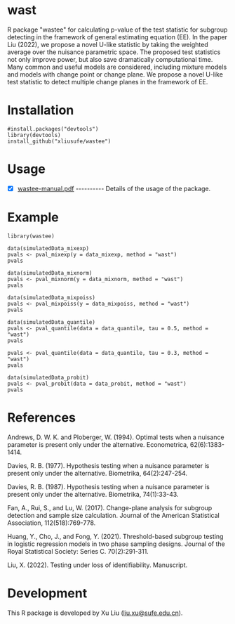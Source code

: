 # wast
R package "wastee" for calculating p-value of the test statistic for subgroup detecting in the framework of general estimating equation (EE). In the paper Liu (2022), we propose a novel U-like statistic by taking the weighted average over the nuisance parametric space. The proposed test statistics not only improve power, but also save dramatically computational time. Many common and useful models are considered, including mixture models and models with change point or change plane. We propose a novel U-like test statistic to detect multiple change planes in the framework of EE.

# Installation

    #install.packages("devtools")
    library(devtools)
    install_github("xliusufe/wastee")

# Usage

   - [x] [wastee-manual.pdf](https://github.com/xliusufe/wastee/blob/master/inst/wastee-manual.pdf) ---------- Details of the usage of the package.
# Example
    library(wastee)

    data(simulatedData_mixexp)
    pvals <- pval_mixexp(y = data_mixexp, method = "wast")
    pvals

    data(simulatedData_mixnorm)
    pvals <- pval_mixnorm(y = data_mixnorm, method = "wast")
    pvals

    data(simulatedData_mixpoiss)
    pvals <- pval_mixpoiss(y = data_mixpoiss, method = "wast")
    pvals

    data(simulatedData_quantile)
    pvals <- pval_quantile(data = data_quantile, tau = 0.5, method = "wast")
    pvals

    pvals <- pval_quantile(data = data_quantile, tau = 0.3, method = "wast")
    pvals

    data(simulatedData_probit)
    pvals <- pval_probit(data = data_probit, method = "wast")
    pvals

# References
Andrews, D. W. K. and Ploberger, W. (1994). Optimal tests when a nuisance parameter is
present only under the alternative. Econometrica, 62(6):1383-1414.

Davies, R. B. (1977). Hypothesis testing when a nuisance parameter is present only under the
alternative. Biometrika, 64(2):247-254.

Davies, R. B. (1987). Hypothesis testing when a nuisance parameter is present only under the
alternative. Biometrika, 74(1):33-43.

Fan, A., Rui, S., and Lu, W. (2017). Change-plane analysis for subgroup detection and sample
size calculation. Journal of the American Statistical Association, 112(518):769-778.

Huang, Y., Cho, J., and Fong, Y. (2021). Threshold-based subgroup testing in logistic regression
models in two phase sampling designs. Journal of the Royal Statistical Society: Series C. 70(2):291-311.

Liu, X. (2022). Testing under loss of identifiability. Manuscript.

# Development
This R package is developed by Xu Liu (liu.xu@sufe.edu.cn).
